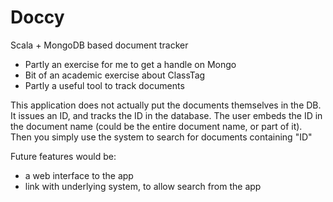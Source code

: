 # Doccy
Scala + MongoDB based document tracker

- Partly an exercise for me to get a handle on Mongo
- Bit of an academic exercise about ClassTag
- Partly a useful tool to track documents

This application does not actually put the documents themselves in the DB. It issues an ID, and tracks the ID in the database. The user embeds the ID in the document name (could be the entire document name, or part of it). Then you simply use the system to search for documents containing "ID"

Future features would be:
- a web interface to the app
- link with underlying system, to allow search from the app
